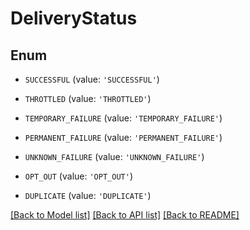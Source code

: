# DeliveryStatus


## Enum

* `SUCCESSFUL` (value: `'SUCCESSFUL'`)

* `THROTTLED` (value: `'THROTTLED'`)

* `TEMPORARY_FAILURE` (value: `'TEMPORARY_FAILURE'`)

* `PERMANENT_FAILURE` (value: `'PERMANENT_FAILURE'`)

* `UNKNOWN_FAILURE` (value: `'UNKNOWN_FAILURE'`)

* `OPT_OUT` (value: `'OPT_OUT'`)

* `DUPLICATE` (value: `'DUPLICATE'`)

[[Back to Model list]](../README.md#documentation-for-models) [[Back to API list]](../README.md#documentation-for-api-endpoints) [[Back to README]](../README.md)



